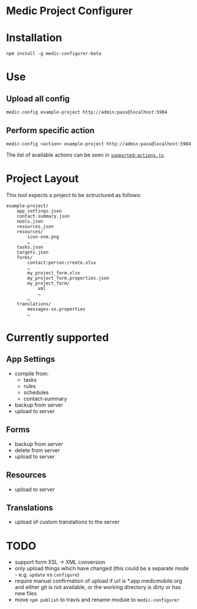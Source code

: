Medic Project Configurer
========================


# Installation

	npm install -g medic-configurer-beta


# Use

## Upload all config

	medic-config example-project http://admin:pass@localhost:5984

## Perform specific action

	medic-config <action> example-project http://admin:pass@localhost:5984

The list of available actions can be seen in [`supported-actions.js`](https://github.com/alxndrsn/medic-configurer/blob/master/src/cli/supported-actions.js).

# Project Layout

This tool expects a project to be sctructured as follows:

	example-project/
		app_settings.json
		contact-summary.json
		nools.json
		resources.json
		resources/
			icon-one.png
			…
		tasks.json
		targets.json
		forms/
			contact:person:create.xlsx
			…
			my_project_form.xlsx
			my_project_form.properties.json
			my_project_form/
				xml
				…
			…
		translations/
			messages-xx.properties
			…


# Currently supported

## App Settings

* compile from:
  - tasks
  - rules
  - schedules
  - contact-summary
* backup from server
* upload to server

## Forms

* backup from server
* delete from server
* upload to server

## Resources

* upload to server

## Translations

* upload of custom translations to the server

# TODO

* support form XSL -> XML conversion
* only upload things which have changed (this could be a separate mode - e.g. `update` vs `configure`)
* require manual confirmation of upload if url is *.app.medicmobile.org and either git is not available, or the working directory is dirty or has new files
* move `npm publish` to travis and rename module to `medic-configurer`
